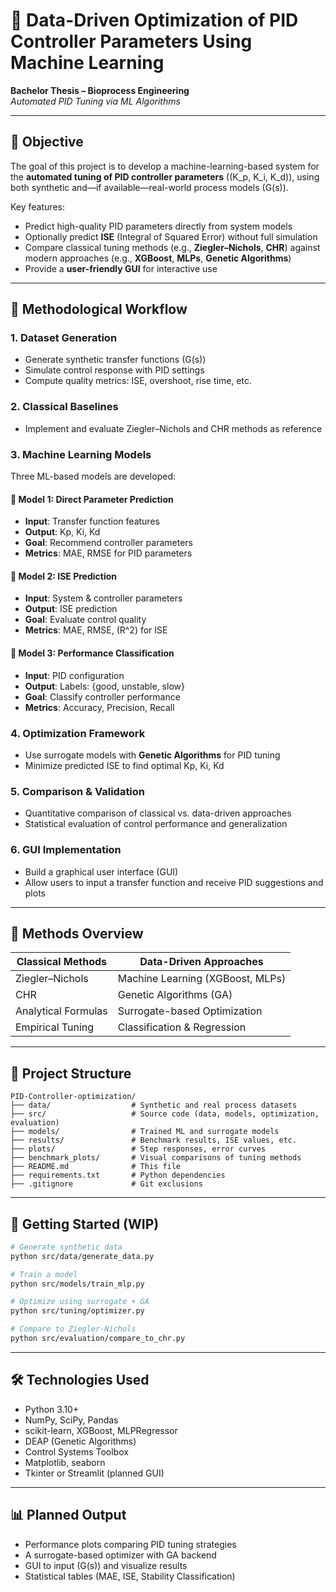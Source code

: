 # 📡 Data-Driven Optimization of PID Controller Parameters Using Machine Learning

**Bachelor Thesis – Bioprocess Engineering**  
*Automated PID Tuning via ML Algorithms*

---

## 🎯 Objective

The goal of this project is to develop a machine-learning-based system for the **automated tuning of PID controller parameters** \((K_p, K_i, K_d)\), using both synthetic and—if available—real-world process models \(G(s)\).

Key features:
- Predict high-quality PID parameters directly from system models
- Optionally predict **ISE** (Integral of Squared Error) without full simulation
- Compare classical tuning methods (e.g., **Ziegler–Nichols**, **CHR**) against modern approaches (e.g., **XGBoost**, **MLPs**, **Genetic Algorithms**)
- Provide a **user-friendly GUI** for interactive use

---

## 🧭 Methodological Workflow

### 1. **Dataset Generation**
- Generate synthetic transfer functions \(G(s)\)
- Simulate control response with PID settings
- Compute quality metrics: ISE, overshoot, rise time, etc.

### 2. **Classical Baselines**
- Implement and evaluate Ziegler–Nichols and CHR methods as reference

### 3. **Machine Learning Models**
Three ML-based models are developed:

#### 🔹 Model 1: **Direct Parameter Prediction**
- **Input**: Transfer function features  
- **Output**: Kp, Ki, Kd  
- **Goal**: Recommend controller parameters  
- **Metrics**: MAE, RMSE for PID parameters

#### 🔸 Model 2: **ISE Prediction**
- **Input**: System & controller parameters  
- **Output**: ISE prediction  
- **Goal**: Evaluate control quality  
- **Metrics**: MAE, RMSE, \(R^2\) for ISE

#### 🔵 Model 3: **Performance Classification**
- **Input**: PID configuration  
- **Output**: Labels: {good, unstable, slow}  
- **Goal**: Classify controller performance  
- **Metrics**: Accuracy, Precision, Recall

### 4. **Optimization Framework**
- Use surrogate models with **Genetic Algorithms** for PID tuning  
- Minimize predicted ISE to find optimal Kp, Ki, Kd

### 5. **Comparison & Validation**
- Quantitative comparison of classical vs. data-driven approaches  
- Statistical evaluation of control performance and generalization

### 6. **GUI Implementation**
- Build a graphical user interface (GUI)  
- Allow users to input a transfer function and receive PID suggestions and plots

---

## 🔬 Methods Overview

| Classical Methods       | Data-Driven Approaches            |
|------------------------|-----------------------------------|
| Ziegler–Nichols        | Machine Learning (XGBoost, MLPs)  |
| CHR                    | Genetic Algorithms (GA)           |
| Analytical Formulas    | Surrogate-based Optimization      |
| Empirical Tuning       | Classification & Regression       |

---

## 📁 Project Structure

```
PID-Controller-optimization/
├── data/                  # Synthetic and real process datasets
├── src/                   # Source code (data, models, optimization, evaluation)
├── models/                # Trained ML and surrogate models
├── results/               # Benchmark results, ISE values, etc.
├── plots/                 # Step responses, error curves
├── benchmark_plots/       # Visual comparisons of tuning methods
├── README.md              # This file
├── requirements.txt       # Python dependencies
├── .gitignore             # Git exclusions
```

---

## 🚀 Getting Started (WIP)

```bash
# Generate synthetic data
python src/data/generate_data.py

# Train a model
python src/models/train_mlp.py

# Optimize using surrogate + GA
python src/tuning/optimizer.py

# Compare to Ziegler-Nichols
python src/evaluation/compare_to_chr.py
```

---

## 🛠 Technologies Used

- Python 3.10+
- NumPy, SciPy, Pandas
- scikit-learn, XGBoost, MLPRegressor
- DEAP (Genetic Algorithms)
- Control Systems Toolbox
- Matplotlib, seaborn
- Tkinter or Streamlit (planned GUI)

---

## 📊 Planned Output

- Performance plots comparing PID tuning strategies
- A surrogate-based optimizer with GA backend
- GUI to input \(G(s)\) and visualize results
- Statistical tables (MAE, ISE, Stability Classification)
